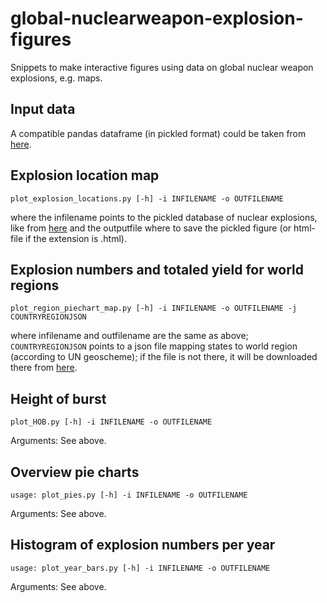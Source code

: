 # global-nuclearweapon-explosion-figures
Snippets to make interactive figures using data on global nuclear weapon explosions, e.g. maps. 

## Input data 
A compatible pandas dataframe (in pickled format) could be taken from [here](https://github.com/sopkre/johnstonsarchive-nucleartest-reader/tree/main/obtained_data).

## Explosion location map 
```
plot_explosion_locations.py [-h] -i INFILENAME -o OUTFILENAME
```
where the infilename points to the pickled database of nuclear explosions, like from [here](https://github.com/sopkre/johnstonsarchive-nucleartest-reader/tree/main/obtained_data) and the outputfile where to save the pickled figure (or html-file if the extension is .html).

## Explosion numbers and totaled yield for world regions 
```
plot_region_piechart_map.py [-h] -i INFILENAME -o OUTFILENAME -j COUNTRYREGIONJSON
```
where infilename and outfilename are the same as above; ```COUNTRYREGIONJSON``` points to a json file mapping states to world region (according to UN geoscheme); if the file is not there, it will be downloaded there from [here](https://raw.githubusercontent.com/lukes/ISO-3166-Countries-with-Regional-Codes/refs/heads/master/all/all.json).

## Height of burst 
```
plot_HOB.py [-h] -i INFILENAME -o OUTFILENAME
```
Arguments: See above.

## Overview pie charts
```
usage: plot_pies.py [-h] -i INFILENAME -o OUTFILENAME
```
Arguments: See above.

## Histogram of explosion numbers per year
```
usage: plot_year_bars.py [-h] -i INFILENAME -o OUTFILENAME
```
Arguments: See above.